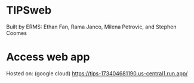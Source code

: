 # TIPSweb

Built by ERMS: Ethan Fan, Rama Janco, Milena Petrovic, and Stephen Coomes

# Access web app

Hosted on: (google cloud)
https://tips-173404681190.us-central1.run.app/
